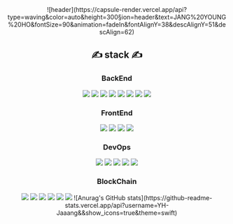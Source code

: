 <div align=center>
![header](https://capsule-render.vercel.app/api?type=waving&color=auto&height=300&section=header&text=JANG%20YOUNG%20HO&fontSize=90&animation=fadeIn&fontAlignY=38&descAlignY=51&descAlign=62)

<div align=center><h2>✍ stack ✍</h2></div>
<h3> BackEnd </h3>

<img src="https://img.shields.io/badge/Java-007396?style=for-the-badge&logo=Java&logoColor=white">
  <img src="https://img.shields.io/badge/Spring-6DB33F?style=for-the-badge&logo=Spring&logoColor=white">
  <img src="https://img.shields.io/badge/Spring Boot-6DB33F?style=for-the-badge&logo=Spring Boot&logoColor=white">
  <img src="https://img.shields.io/badge/Spring Security-6DB33F?style=for-the-badge&logo=Spring Security&logoColor=white">
  
  <img src="https://img.shields.io/badge/Node.js-339933?style=for-the-badge&logo=Node.js&logoColor=white">
  <img src="https://img.shields.io/badge/Express-52B0E7?style=for-the-badge&logo=Express&logoColor=white">
  <img src="https://img.shields.io/badge/Sequelize-52B0E7?style=for-the-badge&logo=Sequelize&logoColor=white">
  
  <img src="https://img.shields.io/badge/PHP-777BB4?style=for-the-badge&logo=PHP&logoColor=white">
<h3> FrontEnd </h3>

   <img src="https://img.shields.io/badge/Vue.js-4FC08D?style=for-the-badge&logo=Vue.js&logoColor=white">
   <img src="https://img.shields.io/badge/HTML5-E34F26?style=for-the-badge&logo=HTML5&logoColor=white">
   <img src="https://img.shields.io/badge/CSS3-1572B6?style=for-the-badge&logo=CSS3&logoColor=white">
   <img src="https://img.shields.io/badge/JavaScript-F7DF1E?style=for-the-badge&logo=JavaScript&logoColor=white">
<h3> DevOps </h3>

  <img src="https://img.shields.io/badge/AWS EC2-232F3E?style=for-the-badge&logo=Amazon AWS&logoColor=white">
  <img src="https://img.shields.io/badge/Docker-2496ED?style=for-the-badge&logo=Docker&logoColor=white">
  <img src="https://img.shields.io/badge/MySQL-4479A1?style=for-the-badge&logo=MySQL&logoColor=white">
  <img src="https://img.shields.io/badge/MariaDB-003545?style=for-the-badge&logo=MariaDB&logoColor=white">
  <img src="https://img.shields.io/badge/Oracle-F80000?style=for-the-badge&logo=Oracle&logoColor=white">
  
<h3> BlockChain </h3>

  <img src="https://img.shields.io/badge/Ethereum-3C3C3D?style=for-the-badge&logo=Ethereum&logoColor=white">
<img src="https://img.shields.io/badge/Web3.js-F16822?style=for-the-badge&logo=Web3.js&logoColor=white">
<img src="https://img.shields.io/badge/Web3.java-F16822?style=for-the-badge&logo=Web3.js&logoColor=white">
  <img src="https://img.shields.io/badge/ethers.js-4285F4?style=for-the-badge&logo=Google Cloud&logoColor=white">
  
  
  <img src="https://img.shields.io/badge/klaytn-FFCD00?style=for-the-badge&logo=Kakao&logoColor=white">
  <img src="https://img.shields.io/badge/caver.js-FFCD00?style=for-the-badge&logo=Kakao&logoColor=white">
![Anurag's GitHub stats](https://github-readme-stats.vercel.app/api?username=YH-Jaaang&&show_icons=true&theme=swift)
</div>
